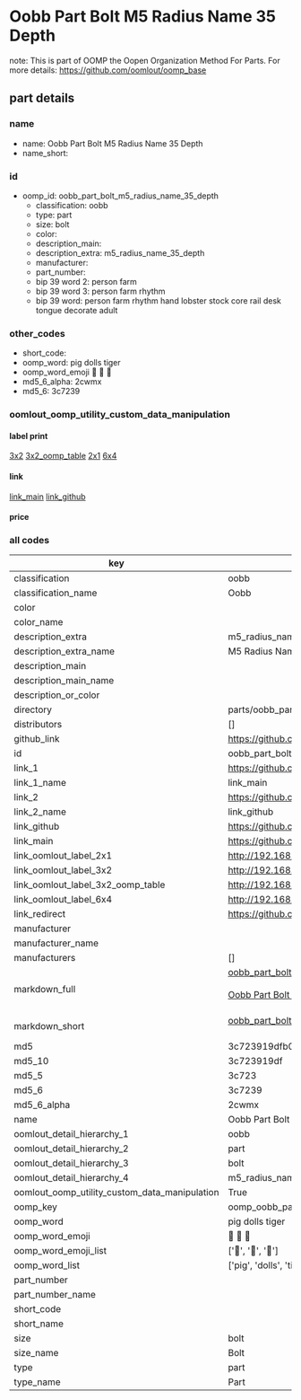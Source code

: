# Oobb Part Bolt M5 Radius Name 35 Depth  

note: This is part of OOMP the Oopen Organization Method For Parts. For more details: https://github.com/oomlout/oomp_base

##  part details
  







### name
* name: Oobb Part Bolt M5 Radius Name 35 Depth
* name_short: 
### id
* oomp_id: oobb_part_bolt_m5_radius_name_35_depth
  * classification: oobb
  * type: part
  * size: bolt
  * color: 
  * description_main: 
  * description_extra: m5_radius_name_35_depth
  * manufacturer: 
  * part_number: 
  * bip 39 word 2: person farm
  * bip 39 word 3: person farm rhythm
  * bip 39 word: person farm rhythm hand lobster stock core rail desk tongue decorate adult

### other_codes
* short_code: 
* oomp_word: pig dolls tiger
* oomp_word_emoji :pig: :dolls: :tiger:
* md5_6_alpha: 2cwmx
* md5_6: 3c7239






### oomlout_oomp_utility_custom_data_manipulation
#### label print
[3x2](http://192.168.1.245:1112/?label=oomp%202cwmx)
[3x2_oomp_table](http://192.168.1.108:1112/?label=oomp%202cwmx)
[2x1](http://192.168.1.242:1112/?label=oomp%202cwmx)
[6x4](http://192.168.1.55:1112/?label=oomp%202cwmx)    

#### link

[link_main](https://github.com/oomlout/oomlout_oomp_version_1_messy/tree/main/parts/oobb_part_bolt_m5_radius_name_35_depth) [link_github](https://github.com/oomlout/oomlout_oomp_version_1_messy/tree/main/parts/oobb_part_bolt_m5_radius_name_35_depth)                             

#### price







### all codes 
| key | value |  
| --- | --- |  
| classification | oobb |  
| classification_name | Oobb |  
| color |  |  
| color_name |  |  
| description_extra | m5_radius_name_35_depth |  
| description_extra_name | M5 Radius Name 35 Depth |  
| description_main |  |  
| description_main_name |  |  
| description_or_color |   |  
| directory | parts/oobb_part_bolt_m5_radius_name_35_depth |  
| distributors | [] |  
| github_link | https://github.com/oomlout/oomlout_oomp_part_src/tree/main/parts/oobb_part_bolt_m5_radius_name_35_depth |  
| id | oobb_part_bolt_m5_radius_name_35_depth |  
| link_1 | https://github.com/oomlout/oomlout_oomp_version_1_messy/tree/main/parts/oobb_part_bolt_m5_radius_name_35_depth |  
| link_1_name | link_main |  
| link_2 | https://github.com/oomlout/oomlout_oomp_version_1_messy/tree/main/parts/oobb_part_bolt_m5_radius_name_35_depth |  
| link_2_name | link_github |  
| link_github | https://github.com/oomlout/oomlout_oomp_version_1_messy/tree/main/parts/oobb_part_bolt_m5_radius_name_35_depth |  
| link_main | https://github.com/oomlout/oomlout_oomp_version_1_messy/tree/main/parts/oobb_part_bolt_m5_radius_name_35_depth |  
| link_oomlout_label_2x1 | http://192.168.1.242:1112/?label=oomp%202cwmx |  
| link_oomlout_label_3x2 | http://192.168.1.245:1112/?label=oomp%202cwmx |  
| link_oomlout_label_3x2_oomp_table | http://192.168.1.108:1112/?label=oomp%202cwmx |  
| link_oomlout_label_6x4 | http://192.168.1.55:1112/?label=oomp%202cwmx |  
| link_redirect | https://github.com/oomlout/oomlout_oomp_version_1_messy/tree/main/parts/oobb_part_bolt_m5_radius_name_35_depth |  
| manufacturer |  |  
| manufacturer_name |  |  
| manufacturers | [] |  
| markdown_full | [oobb_part_bolt_m5_radius_name_35_depth](none)<br>[](none)<br>[Oobb Part Bolt M5 Radius Name 35 Depth](none)<br><br> |  
| markdown_short | [oobb_part_bolt_m5_radius_name_35_depth](none)<br><br> |  
| md5 | 3c723919dfb0e60b5841968d7194cd1a |  
| md5_10 | 3c723919df |  
| md5_5 | 3c723 |  
| md5_6 | 3c7239 |  
| md5_6_alpha | 2cwmx |  
| name | Oobb Part Bolt M5 Radius Name 35 Depth |  
| oomlout_detail_hierarchy_1 | oobb |  
| oomlout_detail_hierarchy_2 | part |  
| oomlout_detail_hierarchy_3 | bolt |  
| oomlout_detail_hierarchy_4 | m5_radius_name_35_depth |  
| oomlout_oomp_utility_custom_data_manipulation | True |  
| oomp_key | oomp_oobb_part_bolt_m5_radius_name_35_depth |  
| oomp_word | pig dolls tiger |  
| oomp_word_emoji | :pig: :dolls: :tiger: |  
| oomp_word_emoji_list | [':pig:', ':dolls:', ':tiger:'] |  
| oomp_word_list | ['pig', 'dolls', 'tiger'] |  
| part_number |  |  
| part_number_name |  |  
| short_code |  |  
| short_name |  |  
| size | bolt |  
| size_name | Bolt |  
| type | part |  
| type_name | Part |  
